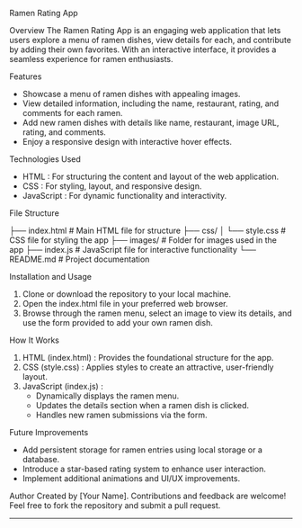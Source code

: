 Ramen Rating App

Overview
The Ramen Rating App is an engaging web application that lets users explore a menu of ramen dishes, view details for each, and contribute by adding their own favorites. With an interactive interface, it provides a seamless experience for ramen enthusiasts.

Features
- Showcase a menu of ramen dishes with appealing images.
- View detailed information, including the name, restaurant, rating, and comments for each ramen.
- Add new ramen dishes with details like name, restaurant, image URL, rating, and comments.
- Enjoy a responsive design with interactive hover effects.

Technologies Used
- HTML : For structuring the content and layout of the web application.
- CSS : For styling, layout, and responsive design.
- JavaScript : For dynamic functionality and interactivity.

File Structure

├── index.html       # Main HTML file for structure
├── css/
│   └── style.css    # CSS file for styling the app
├── images/          # Folder for images used in the app
├── index.js         # JavaScript file for interactive functionality
└── README.md        # Project documentation


Installation and Usage
1. Clone or download the repository to your local machine.
2. Open the index.html file in your preferred web browser.
3. Browse through the ramen menu, select an image to view its details, and use the form provided to add your own ramen dish.

How It Works
1. HTML (index.html) : Provides the foundational structure for the app.
2. CSS (style.css) : Applies styles to create an attractive, user-friendly layout.
3. JavaScript (index.js) :
   - Dynamically displays the ramen menu.
   - Updates the details section when a ramen dish is clicked.
   - Handles new ramen submissions via the form.

Future Improvements
- Add persistent storage for ramen entries using local storage or a database.
- Introduce a star-based rating system to enhance user interaction.
- Implement additional animations and UI/UX improvements.

Author
Created by [Your Name]. Contributions and feedback are welcome! Feel free to fork the repository and submit a pull request.

---